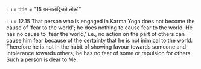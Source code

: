 +++
title = "15 यस्मान्नोद्विजते लोको"

+++
12.15 That person who is engaged in Karma Yoga does not become the cause
of 'fear to the world'; he does nothing to cause fear to the world. He
has no cause to 'fear the world,' i.e., no action on the part of others
can cause him fear because of the certainty that he is not inimical to
the world. Therefore he is not in the habit of showing favour towards
someone and intolerance towards others; he has no fear of some or
repulsion for others. Such a person is dear to Me.

